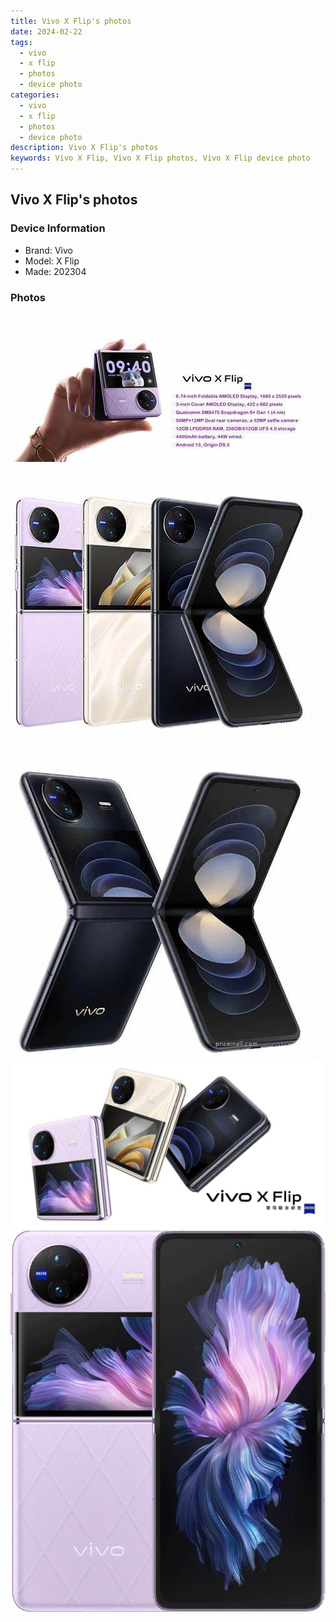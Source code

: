 ```yaml
---
title: Vivo X Flip's photos
date: 2024-02-22
tags: 
  - vivo
  - x flip
  - photos
  - device photo
categories: 
  - vivo
  - x flip
  - photos
  - device photo
description: Vivo X Flip's photos
keywords: Vivo X Flip, Vivo X Flip photos, Vivo X Flip device photo
---
```


## Vivo X Flip's photos

### Device Information

- Brand: Vivo
- Model: X Flip
- Made: 202304

### Photos

![/images/best-assets/devices/vivo/vivo-x-flip/1.jpg](/images/best-assets/devices/vivo/vivo-x-flip/1.jpg)
![/images/best-assets/devices/vivo/vivo-x-flip/2.jpg](/images/best-assets/devices/vivo/vivo-x-flip/2.jpg)
![/images/best-assets/devices/vivo/vivo-x-flip/3.jpg](/images/best-assets/devices/vivo/vivo-x-flip/3.jpg)
![/images/best-assets/devices/vivo/vivo-x-flip/4.jpg](/images/best-assets/devices/vivo/vivo-x-flip/4.jpg)
![/images/best-assets/devices/vivo/vivo-x-flip/5.jpg](/images/best-assets/devices/vivo/vivo-x-flip/5.jpg)

